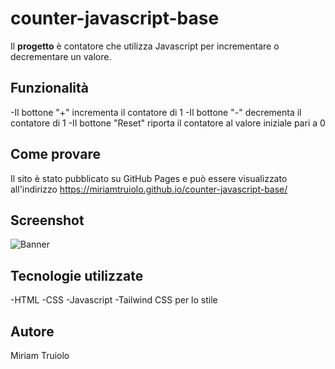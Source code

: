 # counter-javascript-base

Il **progetto** è contatore che utilizza Javascript per incrementare o decrementare un valore.

## Funzionalità

-Il bottone "+" incrementa il contatore di 1
-Il bottone "-" decrementa il contatore di 1
-Il bottone "Reset" riporta il contatore al valore iniziale pari a 0

## Come provare

Il sito è stato pubblicato su GitHub Pages e può essere visualizzato all'indirizzo https://miriamtruiolo.github.io/counter-javascript-base/

## Screenshot

![Banner](https://miriamtruiolo.github.io/counter-javascript-base/assets/images/preview.png)

## Tecnologie utilizzate

-HTML
-CSS
-Javascript
-Tailwind CSS per lo stile

## Autore
Miriam Truiolo
